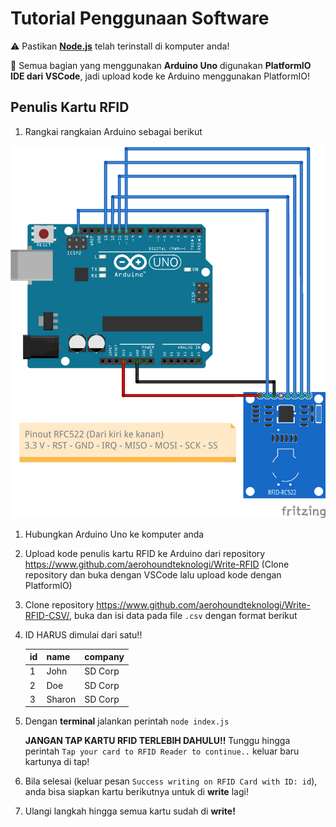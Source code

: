 # Tutorial Penggunaan Software

⚠️ Pastikan **[Node.js](https://nodejs.org/en)** telah terinstall di komputer anda!

📌 Semua bagian yang menggunakan **Arduino Uno** digunakan **PlatformIO IDE dari VSCode**, jadi upload kode ke Arduino menggunakan PlatformIO!

## Penulis Kartu RFID

1. Rangkai rangkaian Arduino sebagai berikut

![Rangkaian Arduino dan RFID](rangkaian.png)

1. Hubungkan Arduino Uno ke komputer anda
2. Upload kode penulis kartu RFID ke Arduino dari repository https://www.github.com/aerohoundteknologi/Write-RFID (Clone repository dan buka dengan VSCode lalu upload kode dengan PlatformIO)
3. Clone repository https://www.github.com/aerohoundteknologi/Write-RFID-CSV/, buka dan isi data pada file `.csv` dengan format berikut
4. ID HARUS dimulai dari satu!!
    
    
    | id | name | company |
    | --- | --- | --- |
    | 1 | John | SD Corp |
    | 2 | Doe | SD Corp |
    | 3 | Sharon | SD Corp |
    
4. Dengan **terminal** jalankan perintah `node index.js`
    
    **JANGAN TAP KARTU RFID TERLEBIH DAHULU!!** Tunggu hingga perintah `Tap your card to RFID Reader to continue..` keluar baru kartunya di tap!
    
5. Bila selesai (keluar pesan `Success writing on RFID Card with ID: id`), anda bisa siapkan kartu berikutnya untuk di **write** lagi!
6. Ulangi langkah hingga semua kartu sudah di **write!**